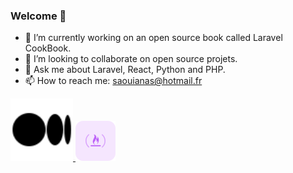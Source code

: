 ### Welcome 👋

<!--
**Anas-debug/Anas-debug** is a ✨ _special_ ✨ repository because its `README.md` (this file) appears on your GitHub profile.

Here are some ideas to get you started:

- 🔭 I’m currently working on ...
- 🌱 I’m currently learning ...
- 👯 I’m looking to collaborate on ...
- 🤔 I’m looking for help with ...
- 💬 Ask me about ...
- 📫 How to reach me: ...
- 😄 Pronouns: ...
- ⚡ Fun fact: ...
-->
- 🔭 I’m currently working on an open source book called Laravel CookBook.
- 👯 I’m looking to collaborate on open source projets.
- 💬 Ask me about Laravel, React, Python and PHP.
- 📫 How to reach me: saouianas@hotmail.fr

<a href="https://medium.com/@saouianas" target = "_blank">
  <img src="https://github.com/Anas-debug/profile-images/blob/main/icons8-medium-64.png"  style ="width:100px; height:100px" alt ="Medium_logo" />
</a>
<a href ="https://www.freecodecamp.org/mr-robot" target = "_blank">
  <img src="https://github.com/Anas-debug/profile-images/blob/main/icons8-freecodecamp-a-non-profit-organization-that-consists-of-an-interactive-learning-web-platform-64.png" />
</a>

